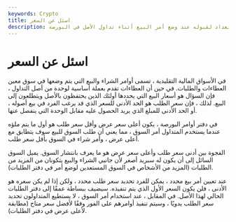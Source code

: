 ```yaml
---
keywords: Crypto
title: اسئل عن السعر
description: السؤال عن السعر. أدنى سعر يكون البائع على استعداد لقبوله عند وضع أمر البيع أثناء تداول الأصل في البورصة.
---
```


# اسئل عن السعر
في الأسواق المالية التقليدية ، تسمى أوامر الشراء والبيع التي يتم وضعها في سوق معين العطاءات والطلبات. في حين أن العطاءات تقدم بعملة أساسية لوحدة من أصل التداول ، فإن السؤال هو أسعار البيع التي يحددها أولئك الذين يحتفظون بالأصل ويتطلعون إلى البيع. لذلك ، فإن سعر الطلب هو الحد الأدنى للسعر الذي قد يرغب الفرد في بيع أصوله ، أو الحد الأدنى للمبلغ الذي يريد الحصول عليه مقابل الوحدة التي ينفصل عنها.

في دفتر أوامر البورصة ، يكون أعلى سعر عرض وأقل سعر طلب هو أول ما يتم ملؤه عندما يستخدم المتداول أمر السوق ، مما يعني أن طلب السوق للبيع سوف يتطابق مع أعلى عرض ، وأمر شراء في السوق بأقل سعر طلب.

الفجوة بين أدنى سعر طلب وأعلى سعر عرض هو ما يعرف بانتشار السوق. يميل السوق السائل إلى أن يكون له سبريد أصغر لأن جانبي الشراء والبيع يتكونان من المزيد من الطلبات (المزيد من الأشخاص في السوق المستعدين لوضع أمر في دفتر الطلبات).

عند تعيين أمر بيع محدد ، يمكن للفرد تحديد سعر طلب محدد ، ولكن إذا لم يكن سعره هو الأدنى ، فلن يكون السعر الأول الذي يتم تنفيذه. سيضيف ببساطة عمقًا إلى دفتر الطلبات الحالي لهذا الأصل. في المقابل ، عند استخدام أمر السوق ، لا يستطيع المتداولون تحديد سعر الطلب يدويًا ، وسيتم تنفيذ أوامرهم على الفور وفقًا لأفضل سعر متاح (مطابقة لأعلى عرض في دفتر الطلبات).

